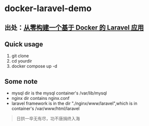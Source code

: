 # docker-laravel-demo

## 出处：[从零构建一个基于 Docker 的 Laravel 应用](https://laravel-china.org/articles/7262/building-a-docker-based-laravel-application-from-zero) 

## Quick usage
1. git clone
2. cd yourdir
3. docker compose up -d

## Some note

- mysql dir is the mysql container's /var/lib/mysql
- nginx dir contains nginx.conf
- laravel framework is in the dir "./nginx/www/laravel",which is in container's /var/www/html/laravel

> 日拱一卒无有尽，功不唐捐终入海